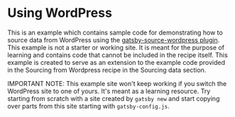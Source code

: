 # Using WordPress

This is an example which contains sample code for demonstrating how to source data from WordPress using the [gatsby-source-wordpress plugin](https://www.gatsbyjs.org/packages/gatsby-source-wordpress/). This example is not a starter or working site. It is meant for the purpose of learning and contains code that cannot be included in the recipe itself. This example is created to serve as an extension to the example code provided in the Sourcing from Wordpress recipe in the Sourcing data section.

IMPORTANT NOTE: This example site won't keep working if you switch the WordPress site to one of yours. It's meant as a learning resource. Try starting from scratch with a site created by `gatsby new` and start copying over parts from this site starting with `gatsby-config.js`.
